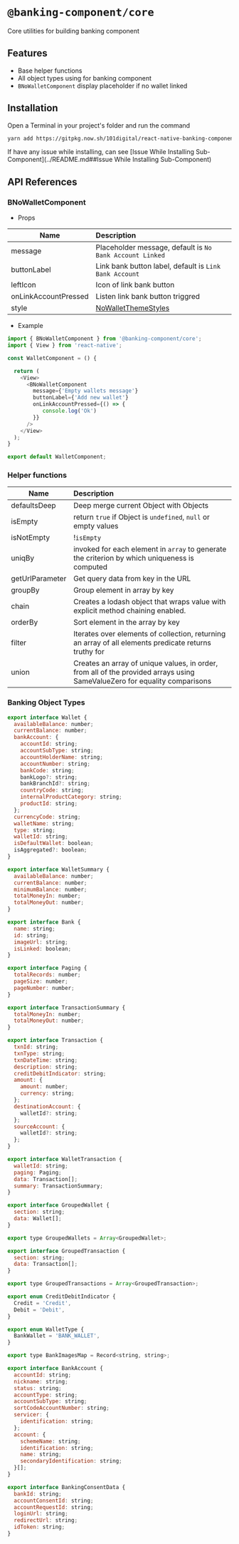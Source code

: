 # `@banking-component/core`

Core utilities for building banking component

## Features

- Base helper functions
- All object types using for banking component
- `BNoWalletComponent` display placeholder if no wallet linked

## Installation

Open a Terminal in your project's folder and run the command

```sh
yarn add https://gitpkg.now.sh/101digital/react-native-banking-components/packages/core
```

If have any issue while installing, can see [Issue While Installing Sub-Component](../README.md##Issue While Installing Sub-Component)

## API References

### BNoWalletComponent

- Props

| Name                 | Description                                              |
| -------------------- | :------------------------------------------------------- |
| message              | Placeholder message, default is `No Bank Account Linked` |
| buttonLabel          | Link bank button label, default is `Link Bank Account`   |
| leftIcon             | Icon of link bank button                                 |
| onLinkAccountPressed | Listen link bank button triggred                         |
| style                | [NoWalletThemeStyles](./src/no-wallet/index.tsx)         |

- Example

```javascript
import { BNoWalletComponent } from '@banking-component/core';
import { View } from 'react-native';

const WalletComponent = () {

  return (
    <View>
      <BNoWalletComponent
        message={'Empty wallets message'}
        buttonLabel={'Add new wallet'}
        onLinkAccountPressed={() => {
           console.log('Ok')
        }}
      />
    </View>
  );
}

export default WalletComponent;
```

### Helper functions

| Name            | Description                                                                                                               |
| --------------- | :------------------------------------------------------------------------------------------------------------------------ |
| defaultsDeep    | Deep merge current Object with Objects                                                                                    |
| isEmpty         | return `true` if Object is `undefined`, `null` or empty values                                                            |
| isNotEmpty      | !`isEmpty`                                                                                                                |
| uniqBy          | invoked for each element in `array` to generate the criterion by which uniqueness is computed                             |
| getUrlParameter | Get query data from key in the URL                                                                                        |
| groupBy         | Group element in array by key                                                                                             |
| chain           | Creates a lodash object that wraps value with explicit method chaining enabled.                                           |
| orderBy         | Sort element in the array by key                                                                                          |
| filter          | Iterates over elements of collection, returning an array of all elements predicate returns truthy for                     |
| union           | Creates an array of unique values, in order, from all of the provided arrays using SameValueZero for equality comparisons |

### Banking Object Types

```javascript
export interface Wallet {
  availableBalance: number;
  currentBalance: number;
  bankAccount: {
    accountId: string;
    accountSubType: string;
    accountHolderName: string;
    accountNumber: string;
    bankCode: string;
    bankLogo?: string;
    bankBranchId?: string;
    countryCode: string;
    internalProductCategory: string;
    productId: string;
  };
  currencyCode: string;
  walletName: string;
  type: string;
  walletId: string;
  isDefaultWallet: boolean;
  isAggregated?: boolean;
}

export interface WalletSummary {
  availableBalance: number;
  currentBalance: number;
  minimumBalance: number;
  totalMoneyIn: number;
  totalMoneyOut: number;
}

export interface Bank {
  name: string;
  id: string;
  imageUrl: string;
  isLinked: boolean;
}

export interface Paging {
  totalRecords: number;
  pageSize: number;
  pageNumber: number;
}

export interface TransactionSummary {
  totalMoneyIn: number;
  totalMoneyOut: number;
}

export interface Transaction {
  txnId: string;
  txnType: string;
  txnDateTime: string;
  description: string;
  creditDebitIndicator: string;
  amount: {
    amount: number;
    currency: string;
  };
  destinationAccount: {
    walletId?: string;
  };
  sourceAccount: {
    walletId?: string;
  };
}

export interface WalletTransaction {
  walletId: string;
  paging: Paging;
  data: Transaction[];
  summary: TransactionSummary;
}

export interface GroupedWallet {
  section: string;
  data: Wallet[];
}

export type GroupedWallets = Array<GroupedWallet>;

export interface GroupedTransaction {
  section: string;
  data: Transaction[];
}

export type GroupedTransactions = Array<GroupedTransaction>;

export enum CreditDebitIndicator {
  Credit = 'Credit',
  Debit = 'Debit',
}

export enum WalletType {
  BankWallet = 'BANK_WALLET',
}

export type BankImagesMap = Record<string, string>;

export interface BankAccount {
  accountId: string;
  nickname: string;
  status: string;
  accountType: string;
  accountSubType: string;
  sortCodeAccountNumber: string;
  servicer: {
    identification: string;
  };
  account: {
    schemeName: string;
    identification: string;
    name: string;
    secondaryIdentification: string;
  }[];
}

export interface BankingConsentData {
  bankId: string;
  accountConsentId: string;
  accountRequestId: string;
  loginUrl: string;
  redirectUrl: string;
  idToken: string;
}
```
